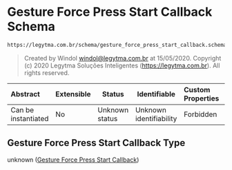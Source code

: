 # Gesture Force Press Start Callback Schema

```txt
https://legytma.com.br/schema/gesture_force_press_start_callback.schema.json
```




> Created by Windol [windol@legytma.com.br](mailto:windol@legytma.com.br) at 15/05/2020.
> Copyright (c) 2020 Legytma Soluções Inteligentes (<https://legytma.com.br>). All rights reserved.
>

| Abstract            | Extensible | Status         | Identifiable            | Custom Properties | Additional Properties | Access Restrictions | Defined In                                                                                                                        |
| :------------------ | ---------- | -------------- | ----------------------- | :---------------- | --------------------- | ------------------- | --------------------------------------------------------------------------------------------------------------------------------- |
| Can be instantiated | No         | Unknown status | Unknown identifiability | Forbidden         | Allowed               | none                | [gesture_force_press_start_callback.schema.json](../schema/gesture_force_press_start_callback.schema.json) |

## Gesture Force Press Start Callback Type

unknown ([Gesture Force Press Start Callback](gesture_force_press_start_callback.md))
